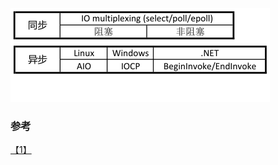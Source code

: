 ![](images/synchronousVSasynchronous&blockingVSnon-blocking.jpg)


### 参考
[【1】](https://www.zhihu.com/question/19732473)
